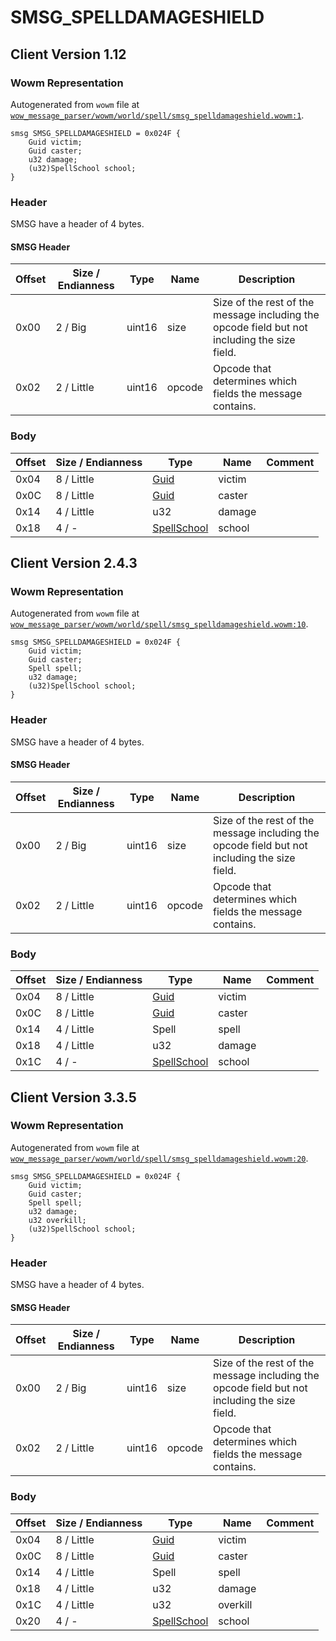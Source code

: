 # SMSG_SPELLDAMAGESHIELD

## Client Version 1.12

### Wowm Representation

Autogenerated from `wowm` file at [`wow_message_parser/wowm/world/spell/smsg_spelldamageshield.wowm:1`](https://github.com/gtker/wow_messages/tree/main/wow_message_parser/wowm/world/spell/smsg_spelldamageshield.wowm#L1).
```rust,ignore
smsg SMSG_SPELLDAMAGESHIELD = 0x024F {
    Guid victim;
    Guid caster;
    u32 damage;
    (u32)SpellSchool school;
}
```
### Header

SMSG have a header of 4 bytes.

#### SMSG Header

| Offset | Size / Endianness | Type   | Name   | Description |
| ------ | ----------------- | ------ | ------ | ----------- |
| 0x00   | 2 / Big           | uint16 | size   | Size of the rest of the message including the opcode field but not including the size field.|
| 0x02   | 2 / Little        | uint16 | opcode | Opcode that determines which fields the message contains.|

### Body

| Offset | Size / Endianness | Type | Name | Comment |
| ------ | ----------------- | ---- | ---- | ------- |
| 0x04 | 8 / Little | [Guid](../types/packed-guid.md) | victim |  |
| 0x0C | 8 / Little | [Guid](../types/packed-guid.md) | caster |  |
| 0x14 | 4 / Little | u32 | damage |  |
| 0x18 | 4 / - | [SpellSchool](spellschool.md) | school |  |

## Client Version 2.4.3

### Wowm Representation

Autogenerated from `wowm` file at [`wow_message_parser/wowm/world/spell/smsg_spelldamageshield.wowm:10`](https://github.com/gtker/wow_messages/tree/main/wow_message_parser/wowm/world/spell/smsg_spelldamageshield.wowm#L10).
```rust,ignore
smsg SMSG_SPELLDAMAGESHIELD = 0x024F {
    Guid victim;
    Guid caster;
    Spell spell;
    u32 damage;
    (u32)SpellSchool school;
}
```
### Header

SMSG have a header of 4 bytes.

#### SMSG Header

| Offset | Size / Endianness | Type   | Name   | Description |
| ------ | ----------------- | ------ | ------ | ----------- |
| 0x00   | 2 / Big           | uint16 | size   | Size of the rest of the message including the opcode field but not including the size field.|
| 0x02   | 2 / Little        | uint16 | opcode | Opcode that determines which fields the message contains.|

### Body

| Offset | Size / Endianness | Type | Name | Comment |
| ------ | ----------------- | ---- | ---- | ------- |
| 0x04 | 8 / Little | [Guid](../types/packed-guid.md) | victim |  |
| 0x0C | 8 / Little | [Guid](../types/packed-guid.md) | caster |  |
| 0x14 | 4 / Little | Spell | spell |  |
| 0x18 | 4 / Little | u32 | damage |  |
| 0x1C | 4 / - | [SpellSchool](spellschool.md) | school |  |

## Client Version 3.3.5

### Wowm Representation

Autogenerated from `wowm` file at [`wow_message_parser/wowm/world/spell/smsg_spelldamageshield.wowm:20`](https://github.com/gtker/wow_messages/tree/main/wow_message_parser/wowm/world/spell/smsg_spelldamageshield.wowm#L20).
```rust,ignore
smsg SMSG_SPELLDAMAGESHIELD = 0x024F {
    Guid victim;
    Guid caster;
    Spell spell;
    u32 damage;
    u32 overkill;
    (u32)SpellSchool school;
}
```
### Header

SMSG have a header of 4 bytes.

#### SMSG Header

| Offset | Size / Endianness | Type   | Name   | Description |
| ------ | ----------------- | ------ | ------ | ----------- |
| 0x00   | 2 / Big           | uint16 | size   | Size of the rest of the message including the opcode field but not including the size field.|
| 0x02   | 2 / Little        | uint16 | opcode | Opcode that determines which fields the message contains.|

### Body

| Offset | Size / Endianness | Type | Name | Comment |
| ------ | ----------------- | ---- | ---- | ------- |
| 0x04 | 8 / Little | [Guid](../types/packed-guid.md) | victim |  |
| 0x0C | 8 / Little | [Guid](../types/packed-guid.md) | caster |  |
| 0x14 | 4 / Little | Spell | spell |  |
| 0x18 | 4 / Little | u32 | damage |  |
| 0x1C | 4 / Little | u32 | overkill |  |
| 0x20 | 4 / - | [SpellSchool](spellschool.md) | school |  |

